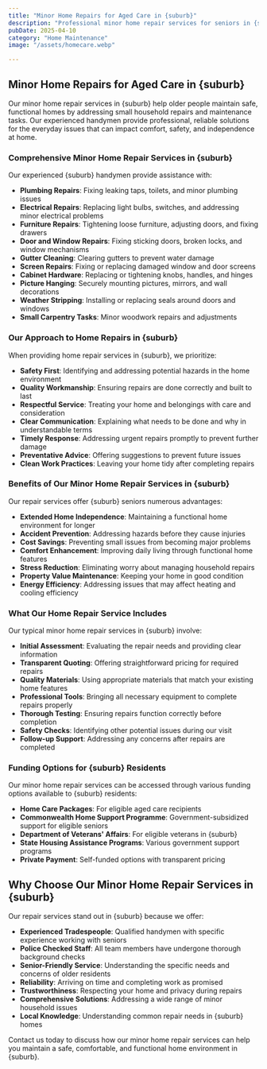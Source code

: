 ```yaml
---
title: "Minor Home Repairs for Aged Care in {suburb}"
description: "Professional minor home repair services for seniors in {suburb}. Our experienced handymen provide safe, reliable solutions for small household repairs to maintain a safe and comfortable living environment."
pubDate: 2025-04-10
category: "Home Maintenance"
image: "/assets/homecare.webp"

---
```


## Minor Home Repairs for Aged Care in {suburb}

Our minor home repair services in {suburb} help older people maintain safe, functional homes by addressing small household repairs and maintenance tasks. Our experienced handymen provide professional, reliable solutions for the everyday issues that can impact comfort, safety, and independence at home.

### Comprehensive Minor Home Repair Services in {suburb}

Our experienced {suburb} handymen provide assistance with:

- **Plumbing Repairs**: Fixing leaking taps, toilets, and minor plumbing issues
- **Electrical Repairs**: Replacing light bulbs, switches, and addressing minor electrical problems
- **Furniture Repairs**: Tightening loose furniture, adjusting doors, and fixing drawers
- **Door and Window Repairs**: Fixing sticking doors, broken locks, and window mechanisms
- **Gutter Cleaning**: Clearing gutters to prevent water damage
- **Screen Repairs**: Fixing or replacing damaged window and door screens
- **Cabinet Hardware**: Replacing or tightening knobs, handles, and hinges
- **Picture Hanging**: Securely mounting pictures, mirrors, and wall decorations
- **Weather Stripping**: Installing or replacing seals around doors and windows
- **Small Carpentry Tasks**: Minor woodwork repairs and adjustments

### Our Approach to Home Repairs in {suburb}

When providing home repair services in {suburb}, we prioritize:

- **Safety First**: Identifying and addressing potential hazards in the home environment
- **Quality Workmanship**: Ensuring repairs are done correctly and built to last
- **Respectful Service**: Treating your home and belongings with care and consideration
- **Clear Communication**: Explaining what needs to be done and why in understandable terms
- **Timely Response**: Addressing urgent repairs promptly to prevent further damage
- **Preventative Advice**: Offering suggestions to prevent future issues
- **Clean Work Practices**: Leaving your home tidy after completing repairs

### Benefits of Our Minor Home Repair Services in {suburb}

Our repair services offer {suburb} seniors numerous advantages:

- **Extended Home Independence**: Maintaining a functional home environment for longer
- **Accident Prevention**: Addressing hazards before they cause injuries
- **Cost Savings**: Preventing small issues from becoming major problems
- **Comfort Enhancement**: Improving daily living through functional home features
- **Stress Reduction**: Eliminating worry about managing household repairs
- **Property Value Maintenance**: Keeping your home in good condition
- **Energy Efficiency**: Addressing issues that may affect heating and cooling efficiency

### What Our Home Repair Service Includes

Our typical minor home repair services in {suburb} involve:

- **Initial Assessment**: Evaluating the repair needs and providing clear information
- **Transparent Quoting**: Offering straightforward pricing for required repairs
- **Quality Materials**: Using appropriate materials that match your existing home features
- **Professional Tools**: Bringing all necessary equipment to complete repairs properly
- **Thorough Testing**: Ensuring repairs function correctly before completion
- **Safety Checks**: Identifying other potential issues during our visit
- **Follow-up Support**: Addressing any concerns after repairs are completed

### Funding Options for {suburb} Residents

Our minor home repair services can be accessed through various funding options available to {suburb} residents:

- **Home Care Packages**: For eligible aged care recipients
- **Commonwealth Home Support Programme**: Government-subsidized support for eligible seniors
- **Department of Veterans' Affairs**: For eligible veterans in {suburb}
- **State Housing Assistance Programs**: Various government support programs
- **Private Payment**: Self-funded options with transparent pricing

## Why Choose Our Minor Home Repair Services in {suburb}

Our repair services stand out in {suburb} because we offer:

- **Experienced Tradespeople**: Qualified handymen with specific experience working with seniors
- **Police Checked Staff**: All team members have undergone thorough background checks
- **Senior-Friendly Service**: Understanding the specific needs and concerns of older residents
- **Reliability**: Arriving on time and completing work as promised
- **Trustworthiness**: Respecting your home and privacy during repairs
- **Comprehensive Solutions**: Addressing a wide range of minor household issues
- **Local Knowledge**: Understanding common repair needs in {suburb} homes

Contact us today to discuss how our minor home repair services can help you maintain a safe, comfortable, and functional home environment in {suburb}. 